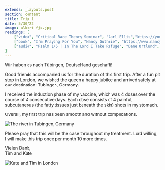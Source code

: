 ```yaml
---
extends: _layouts.post
section: content
title: Trip 1
date: 5/30/22
image: albert-fjs.jpg
readings: [
    ["video", "Critical Race Theory Seminar", "Carl Ellis","https://youtu.be/_9xNWZ8j5Y4"],
    ["book", "I'm Praying For You", "Nancy Guthrie", "https://www.nancyguthrie.com/im-praying-for-you"],
    ["audio", "Psalm 145 | In The Lord I Take Refuge", "Dane Ortlund", "https://podcasts.apple.com/us/podcast/in-the-lord-i-take-refuge-daily-devotions-through/id1583833503?i=1000555181424"],
]
---
```


Wir haben es nach Tübingen, Deutschland geschafft!

Good friends accompanied us for the duration of this first trip. After a fun pit stop in London, we wished the queen a happy jubilee and arrived safely at our destination: Tubingen, Germany.

I received the induction phase of my vaccine, which was 4 doses over the course of 4 consecutive days. Each dose consists of 4 painful, subcutaneous (the fatty tissues just beneath the skin) shots in my stomach.

Overall, my first trip has been smooth and without complications.

<img alt="The river in Tubingen, Germany" src="/assets/images/kate-tubingenriver.jpg" />

Please pray that this will be the case throughout my treatment. Lord willing, I will make this trip once per month 10 more times.

Vielen Dank,<br>
Tim and Kate

<img alt="Kate and Tim in London" src="/assets/images/kate-tim-london.jpg" />
